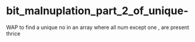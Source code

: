 # bit_malnuplation_part_2_of_unique-
WAP to find a unique no in an array where all num except one , are present thrice
